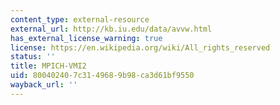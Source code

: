 ```yaml
---
content_type: external-resource
external_url: http://kb.iu.edu/data/avvw.html
has_external_license_warning: true
license: https://en.wikipedia.org/wiki/All_rights_reserved
status: ''
title: MPICH-VMI2
uid: 80040240-7c31-4968-9b98-ca3d61bf9550
wayback_url: ''
---
```

